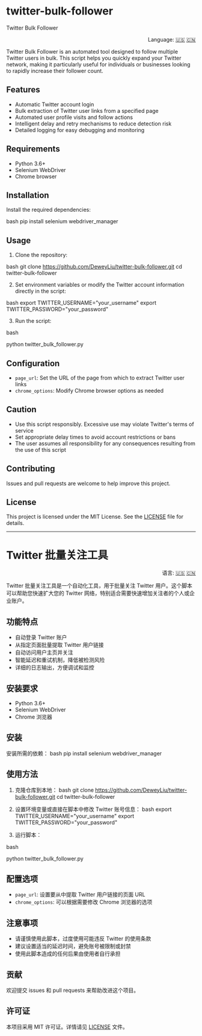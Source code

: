 # twitter-bulk-follower
Twitter Bulk Follower

<div align="right">
  Language:
  <a title="English" href="#readme">🇺🇸</a>
  <a title="中文" href="#readme-cn">🇨🇳</a>
</div>

Twitter Bulk Follower is an automated tool designed to follow multiple Twitter users in bulk. This script helps you quickly expand your Twitter network, making it particularly useful for individuals or businesses looking to rapidly increase their follower count.

## Features

- Automatic Twitter account login
- Bulk extraction of Twitter user links from a specified page
- Automated user profile visits and follow actions
- Intelligent delay and retry mechanisms to reduce detection risk
- Detailed logging for easy debugging and monitoring

## Requirements

- Python 3.6+
- Selenium WebDriver
- Chrome browser

## Installation

Install the required dependencies:

bash
pip install selenium webdriver_manager

## Usage

1. Clone the repository:

bash
git clone https://github.com/DeweyLiu/twitter-bulk-follower.git
cd twitter-bulk-follower


2. Set environment variables or modify the Twitter account information directly in the script:

bash
export TWITTER_USERNAME="your_username"
export TWITTER_PASSWORD="your_password"


3. Run the script:

bash

python twitter_bulk_follower.py


## Configuration

- `page_url`: Set the URL of the page from which to extract Twitter user links
- `chrome_options`: Modify Chrome browser options as needed

## Caution

- Use this script responsibly. Excessive use may violate Twitter's terms of service
- Set appropriate delay times to avoid account restrictions or bans
- The user assumes all responsibility for any consequences resulting from the use of this script

## Contributing

Issues and pull requests are welcome to help improve this project.

## License

This project is licensed under the MIT License. See the [LICENSE](LICENSE) file for details.

---

<div id="readme-cn"></div>

# Twitter 批量关注工具

<div align="right">
  语言:
  <a title="English" href="#readme">🇺🇸</a>
  <a title="中文" href="#readme-cn">🇨🇳</a>
</div>

Twitter 批量关注工具是一个自动化工具，用于批量关注 Twitter 用户。这个脚本可以帮助您快速扩大您的 Twitter 网络，特别适合需要快速增加关注者的个人或企业账户。

## 功能特点

- 自动登录 Twitter 账户
- 从指定页面批量提取 Twitter 用户链接
- 自动访问用户主页并关注
- 智能延迟和重试机制，降低被检测风险
- 详细的日志输出，方便调试和监控

## 安装要求

- Python 3.6+
- Selenium WebDriver
- Chrome 浏览器

## 安装

安装所需的依赖：
bash
pip install selenium webdriver_manager

## 使用方法

1. 克隆仓库到本地：
bash
git clone https://github.com/DeweyLiu/twitter-bulk-follower.git
cd twitter-bulk-follower

2. 设置环境变量或直接在脚本中修改 Twitter 账号信息：
bash
export TWITTER_USERNAME="your_username"
export TWITTER_PASSWORD="your_password"

3. 运行脚本：

bash

python twitter_bulk_follower.py

## 配置选项

- `page_url`: 设置要从中提取 Twitter 用户链接的页面 URL
- `chrome_options`: 可以根据需要修改 Chrome 浏览器的选项

## 注意事项

- 请谨慎使用此脚本，过度使用可能违反 Twitter 的使用条款
- 建议设置适当的延迟时间，避免账号被限制或封禁
- 使用此脚本造成的任何后果由使用者自行承担

## 贡献

欢迎提交 issues 和 pull requests 来帮助改进这个项目。

## 许可证

本项目采用 MIT 许可证。详情请见 [LICENSE](LICENSE) 文件。






